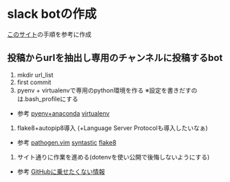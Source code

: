 # slack botの作成
[このサイト](https://www.virtual-surfer.com/entry/2018/04/04/190000)の手順を参考に作成

## 投稿からurlを抽出し専用のチャンネルに投稿するbot
1. mkdir url_list
1. first commit
1. pyenv + virtualenvで専用のpython環境を作る
※設定を書きだすのは.bash_profileにする
+ 参考
[pyenv+anaconda](https://qiita.com/sk427/items/9f215931c8249ada75cd)
[virtualenv](https://qiita.com/shigechioyo/items/198211e84f8e0e9a5c18)
1. flake8+autopip8導入 (+Language Server Protocolも導入したいなぁ)
+ 参考
[pathogen.vim](https://laboradian.com/use-pathogen-vim/)
[syntastic](https://qiita.com/foloinfo/items/662007fcf4f802a19f3a)
[flake8](https://wonderwall.hatenablog.com/entry/2017/02/05/214004)

1. サイト通りに作業を進める(dotenvを使い公開で後悔しないようにする)
+ 参考
[GitHubに乗せたくない情報](https://qiita.com/hedgehoCrow/items/2fd56ebea463e7fc0f5b)